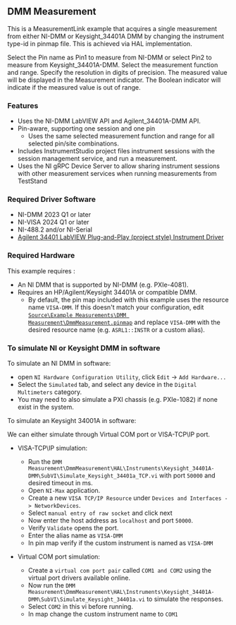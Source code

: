 ## DMM Measurement 

This is a MeasurementLink example that acquires a single measurement from either NI-DMM or Keysight_34401A DMM by changing the instrument type-id in pinmap file. This is achieved via HAL implementation.

Select the Pin name as Pin1 to measure from NI-DMM or select Pin2 to measure from Keysight_34401A-DMM.
Select the measurement function and range.
Specify the resolution in digits of precision.
The measured value will be displayed in the Measurement indicator.
The Boolean indicator will indicate if the measured value is out of range.

### Features

- Uses the NI-DMM LabVIEW API and Agilent_34401A-DMM API.
- Pin-aware, supporting one session and one pin
  - Uses the same selected measurement function and range for all selected pin/site combinations.
- Includes InstrumentStudio project files
  instrument sessions with the session management service, and run a measurement.
- Uses the NI gRPC Device Server to allow sharing instrument sessions with other 
  measurement services when running measurements from TestStand

### Required Driver Software

- NI-DMM 2023 Q1 or later
- NI-VISA 2024 Q1 or later
- NI-488.2 and/or NI-Serial
- [Agilent 34401 LabVIEW Plug-and-Play (project style) Instrument Driver](https://sine.ni.com/apps/utf8/niid_web_display.download_page?p_id_guid=014E7F05D12C6F8BE0440003BA7CCD71)

### Required Hardware

This example requires :

- An NI DMM that is supported by NI-DMM (e.g. PXIe-4081).
- Requires an HP/Agilent/Keysight 34401A or compatible DMM.
  - By default, the pin map included with this example uses the resource name
  `VISA-DMM`. If this doesn't match your configuration, edit [`Source\Example Measurements\DMM Measurement\DmmMeasurement.pinmap`](./DmmMeasurement.pinmap) and
  replace `VISA-DMM` with the desired resource name (e.g. `ASRL1::INSTR`
  or a custom alias).

### To simulate NI or Keysight DMM in software

To simulate an NI DMM in software:

- open `NI Hardware Configuration Utility`, click `Edit` -> `Add Hardware...`
- Select the `Simulated` tab, and select any device in the `Digital Multimeters` category.
- You may need to also simulate a PXI chassis (e.g. PXIe-1082) if none exist in the system.

To simulate an Keysight 34001A in software:

We can either simulate through Virtual COM port or VISA-TCP\IP port.

- VISA-TCP\IP simulation:
  - Run the `DMM Measurement\DmmMeasurement\HAL\Instruments\Keysight_34401A-DMM\SubVI\Simulate_Keysight_34401a_TCP.vi` with port `50000` and desired timeout in ms.
  - Open `NI-Max` application.
  - Create a new `VISA TCP/IP Resource` under `Devices and Interfaces -> NetworkDevices`.
  - Select `manual entry of raw socket` and click next
  - Now enter the host address as `localhost` and port `50000`.
  - Verify `Validate` opens the port.
  - Enter the alias name as `VISA-DMM`
  - In pin map verify if the custom instrument is named as `VISA-DMM`

- Virtual COM port simulation:
  - Create a `virtual com port pair` called `COM1 and COM2` using the virtual port drivers available online.
  - Now run the `DMM Measurement\DmmMeasurement\HAL\Instruments\Keysight_34401A-DMM\SubVI\Simulate_Keysight_34401a.vi` to simulate the responses.
  - Select `COM2` in this vi before running.
  - In map change the custom instrument name to `COM1`
